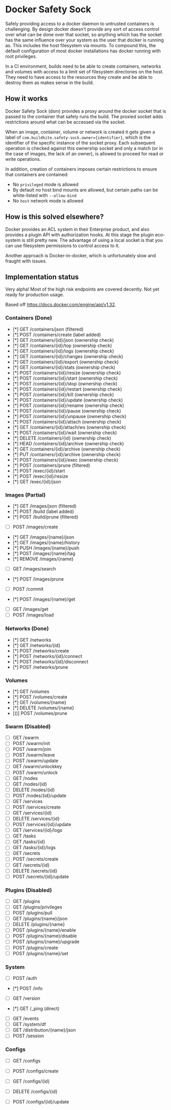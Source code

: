 # Docker Safety Sock

Safely providing access to a docker daemon to untrusted containers is challenging. By design docker doesn't provide any sort of access control over what can be done over that socket, so anything which has the socket has the same influence over your system as the user that docker is running as. This includes the host filesystem via mounts. To compound this, the default configuration of most docker installations has docker running with root privileges.

In a CI environment, builds need to be able to create containers, networks and volumes with access to a limit set of filesystem directories on the host. They need to have access to the resources they create and be able to destroy them as makes sense in the build.

## How it works

Docker Safety Sock (dsm) provides a proxy around the docker socket that is passed to the container that safely runs the build. The proxied socket adds restrictions around what can be accessed via the socket.

When an image, container, volume or network is created it gets given a label of `com.buildkite.safety-sock.owner={identifier}`, which is the identifier of the specific instance of the socket proxy. Each subsequent operation is checked against this ownership socket and only a match (or in the case of images, the lack of an owner), is allowed to proceed for read or write operations.

In addition, creation of containers imposes certain restrictions to ensure that containers are contained:

* No `privileged` mode is allowed
* By default no host bind mounts are allowed, but certain paths can be white-listed with `--allow-bind`
* No `host` network mode is allowed

## How is this solved elsewhere?

Docker provides an ACL system in their Enterprise product, and also provides a plugin API with authorization hooks. At this stage the plugin eco-system is still pretty new. The advantage of using a local socket is that you can use filesystem permissions to control access to it.

Another approach is Docker-in-docker, which is unfortunately slow and fraught with issues.

## Implementation status

Very alpha! Most of the high risk endpoints are covered decently. Not yet ready for production usage.

Based off https://docs.docker.com/engine/api/v1.32.

### Containers (Done)

- [*] GET /containers/json (filtered)
- [*] POST /containers/create (label added)
- [*] GET /containers/{id}/json (ownership check)
- [*] GET /containers/{id}/top (ownership check)
- [*] GET /containers/{id}/logs (ownership check)
- [*] GET /containers/{id}/changes (ownership check)
- [*] GET /containers/{id}/export (ownership check)
- [*] GET /containers/{id}/stats (ownership check)
- [*] POST /containers/{id}/resize (ownership check)
- [*] POST /containers/{id}/start (ownership check)
- [*] POST /containers/{id}/stop (ownership check)
- [*] POST /containers/{id}/restart (ownership check)
- [*] POST /containers/{id}/kill (ownership check)
- [*] POST /containers/{id}/update (ownership check)
- [*] POST /containers/{id}/rename (ownership check)
- [*] POST /containers/{id}/pause (ownership check)
- [*] POST /containers/{id}/unpause (ownership check)
- [*] POST /containers/{id}/attach (ownership check)
- [*] GET /containers/{id}/attach/ws (ownership check)
- [*] POST /containers/{id}/wait (ownership check)
- [*] DELETE /containers/{id} (ownership check)
- [*] HEAD /containers/{id}/archive (ownership check)
- [*] GET /containers/{id}/archive (ownership check)
- [*] PUT /containers/{id}/archive (ownership check)
- [*] POST /containers/{id}/exec (ownership check)
- [*] POST /containers/prune (filtered)
- [*] POST /exec/{id}/start
- [*] POST /exec/{id}/resize
- [*] GET /exec/{id}/json

### Images (Partial)

- [*] GET /images/json (filtered)
- [*] POST /build (label added)
- [*] POST /build/prune  (filtered)
- [ ] POST /images/create
- [*] GET /images/{name}/json
- [*] GET /images/{name}/history
- [*] PUSH /images/{name}/push
- [*] POST  /images/{name}/tag
- [*] REMOVE /images/{name}
- [ ] GET /images/search
- [*] POST /images/prune
- [ ] POST /commit
- [*] POST /images/{name}/get
- [ ] GET /images/get
- [ ] POST /images/load

### Networks (Done)

- [*] GET /networks
- [*] GET /networks/{id}
- [*] POST /networks/create
- [*] POST /networks/{id}/connect
- [*] POST /networks/{id}/disconnect
- [*] POST /networks/prune

### Volumes

- [*] GET /volumes
- [*] POST /volumes/create
- [*] GET /volumes/{name}
- [*] DELETE /volumes/{name}
- [()] POST /volumes/prune

### Swarm (Disabled)

- [ ] GET /swarm
- [ ] POST /swarm/init
- [ ] POST /swarm/join
- [ ] POST  /swarm/leave
- [ ] POST /swarm/update
- [ ] GET /swarm/unlockkey
- [ ] POST /swarm/unlock
- [ ] GET /nodes
- [ ] GET /nodes/{id}
- [ ] DELETE /nodes/{id}
- [ ] POST /nodes/{id}/update
- [ ] GET /services
- [ ] POST /services/create
- [ ] GET /services/{id}
- [ ] DELETE /services/{id}
- [ ] POST /services/{id}/update
- [ ] GET /services/{id}/logs
- [ ] GET /tasks
- [ ] GET /tasks/{id}
- [ ] GET /tasks/{id}/logs
- [ ] GET /secrets
- [ ] POST /secrets/create
- [ ] GET /secrets/{id}
- [ ] DELETE /secrets/{id}
- [ ] POST /secrets/{id}/update

### Plugins (Disabled)

- [ ] GET /plugins
- [ ] GET /plugins/privileges
- [ ] POST /plugins/pull
- [ ] GET /plugins/{name}/json
- [ ] DELETE /plugins/{name}
- [ ] POST /plugins/{name}/enable
- [ ] POST /plugins/{name}/disable
- [ ] POST /plugins/{name}/upgrade
- [ ] POST /plugins/create
- [ ] POST /plugins/{name}/set

### System

- [ ] POST /auth
- [*] POST /info
- [ ] GET /version
- [*] GET /_ping (direct)
- [ ] GET /events
- [ ] GET /system/df
- [ ] GET /distribution/{name}/json
- [ ] POST /session

### Configs

- [ ] GET /configs
- [ ] POST /configs/create
- [ ] GET /configs/{id}
- [ ] DELETE /configs/{id}
- [ ] POST /configs/{id}/update

